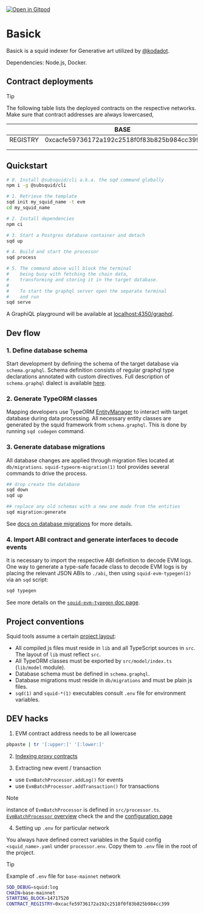 [![Open in Gitpod](https://gitpod.io/button/open-in-gitpod.svg)](https://gitpod.io/#https://github.com/kodadot/basick)

# Basick

Basick is a squid indexer for Generative art utilized by [@kodadot](https://github.com/kodadot).

Dependencies: Node.js, Docker.

## Contract deployments

> [!TIP]
> The following table lists the deployed contracts on the respective networks.
> Make sure that contract addresses are always lowercased,

|          | BASE                                       | BASE-DEV                                   |
|----------|--------------------------------------------|--------------------------------------------|
| REGISTRY | 0xcacfe59736172a192c2518f0f83b825b984cc399 | 0x672c524543454a5ffb0840131158a26296b0426c |
|          |                                            |                                            |
|          |                                            |                                            |

## Quickstart

```bash
# 0. Install @subsquid/cli a.k.a. the sqd command globally
npm i -g @subsquid/cli

# 1. Retrieve the template
sqd init my_squid_name -t evm
cd my_squid_name

# 2. Install dependencies
npm ci

# 3. Start a Postgres database container and detach
sqd up

# 4. Build and start the processor
sqd process

# 5. The command above will block the terminal
#    being busy with fetching the chain data, 
#    transforming and storing it in the target database.
#
#    To start the graphql server open the separate terminal
#    and run
sqd serve
```
A GraphiQL playground will be available at [localhost:4350/graphql](http://localhost:4350/graphql).

## Dev flow

### 1. Define database schema

Start development by defining the schema of the target database via `schema.graphql`.
Schema definition consists of regular graphql type declarations annotated with custom directives.
Full description of `schema.graphql` dialect is available [here](https://docs.subsquid.io/basics/schema-file).

### 2. Generate TypeORM classes

Mapping developers use TypeORM [EntityManager](https://typeorm.io/#/working-with-entity-manager)
to interact with target database during data processing. All necessary entity classes are
generated by the squid framework from `schema.graphql`. This is done by running `sqd codegen`
command.

### 3. Generate database migrations

All database changes are applied through migration files located at `db/migrations`.
`squid-typeorm-migration(1)` tool provides several commands to drive the process.

```bash
## drop create the database
sqd down
sqd up

## replace any old schemas with a new one made from the entities
sqd migration:generate
```
See [docs on database migrations](https://docs.subsquid.io/basics/db-migrations) for more details.

### 4. Import ABI contract and generate interfaces to decode events

It is necessary to import the respective ABI definition to decode EVM logs. One way to generate a type-safe facade class to decode EVM logs is by placing the relevant JSON ABIs to `./abi`, then using `squid-evm-typegen(1)` via an `sqd` script:

```bash
sqd typegen
```

See more details on the [`squid-evm-typegen` doc page](https://docs.subsquid.io/evm-indexing/squid-evm-typegen).

## Project conventions

Squid tools assume a certain [project layout](https://docs.subsquid.io/basics/squid-structure):

* All compiled js files must reside in `lib` and all TypeScript sources in `src`.
The layout of `lib` must reflect `src`.
* All TypeORM classes must be exported by `src/model/index.ts` (`lib/model` module).
* Database schema must be defined in `schema.graphql`.
* Database migrations must reside in `db/migrations` and must be plain js files.
* `sqd(1)` and `squid-*(1)` executables consult `.env` file for environment variables.

## DEV hacks

1. EVM contract address needs to be all lowercase

```bash
pbpaste | tr '[:upper:]' '[:lower:]'
```

2. [Indexing proxy contracts](https://docs.subsquid.io/sdk/resources/evm/proxy-contracts/)

3. Extracting new event / transaction
 - use `EvmBatchProcessor.addLog()` for events
 - use `EvmBatchProcessor.addTransaction()` for transactions

> [!NOTE]
> instance of `EvmBatchProcessor` is defined in `src/processor.ts`. 
> [`EvmBatchProcessor` overview](https://docs.subsquid.io/develop-a-squid/evm-processor/) 
> check the and the [configuration page](https://docs.subsquid.io/develop-a-squid/evm-processor/configuration/)

4. Setting up `.env` for particular network

You always have defined correct variables in the Squid config `<squid_name>.yaml` under `processor.env`.
Copy them to `.env` file in the root of the project.

> [!TIP]
> Example of `.env` file for `base-mainnet` network

```bash
SQD_DEBUG=squid:log
CHAIN=base-mainnet
STARTING_BLOCK=14717520
CONTRACT_REGISTRY=0xcacfe59736172a192c2518f0f83b825b984cc399
```